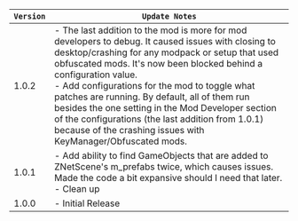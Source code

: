 | `Version` | `Update Notes`                                                                                                                                                                                                                                                                                                                                                                                                                                                                                                |
|-----------|---------------------------------------------------------------------------------------------------------------------------------------------------------------------------------------------------------------------------------------------------------------------------------------------------------------------------------------------------------------------------------------------------------------------------------------------------------------------------------------------------------------|
| 1.0.2     | - The last addition to the mod is more for mod developers to debug. It caused issues with closing to desktop/crashing for any modpack or setup that used obfuscated mods. It's now been blocked behind a configuration value.<br/> - Add configurations for the mod to toggle what patches are running. By default, all of them run besides the one setting in the Mod Developer section of the configurations (the last addition from 1.0.1) because of the crashing issues with KeyManager/Obfuscated mods. |
| 1.0.1     | - Add ability to find GameObjects that are added to ZNetScene's m_prefabs twice, which causes issues. Made the code a bit expansive should I need that later.<br/> - Clean up                                                                                                                                                                                                                                                                                                                                 |
| 1.0.0     | - Initial Release                                                                                                                                                                                                                                                                                                                                                                                                                                                                                             |